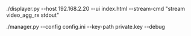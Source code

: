 ./displayer.py --host 192.168.2.20 --ui index.html --stream-cmd "stream video_agg_rx stdout"

./manager.py --config config.ini --key-path private.key --debug

